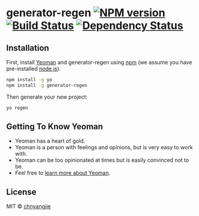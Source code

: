 # generator-regen [![NPM version][npm-image]][npm-url] [![Build Status][travis-image]][travis-url] [![Dependency Status][daviddm-image]][daviddm-url]
> 

## Installation

First, install [Yeoman](http://yeoman.io) and generator-regen using [npm](https://www.npmjs.com/) (we assume you have pre-installed [node.js](https://nodejs.org/)).

```bash
npm install -g yo
npm install -g generator-regen
```

Then generate your new project:

```bash
yo regen
```

## Getting To Know Yeoman

 * Yeoman has a heart of gold.
 * Yeoman is a person with feelings and opinions, but is very easy to work with.
 * Yeoman can be too opinionated at times but is easily convinced not to be.
 * Feel free to [learn more about Yeoman](http://yeoman.io/).

## License

MIT © [chnyangjie]()


[npm-image]: https://badge.fury.io/js/generator-regen.svg
[npm-url]: https://npmjs.org/package/generator-regen
[travis-image]: https://travis-ci.org/chnyangjie/generator-regen.svg?branch=master
[travis-url]: https://travis-ci.org/chnyangjie/generator-regen
[daviddm-image]: https://david-dm.org/chnyangjie/generator-regen.svg?theme=shields.io
[daviddm-url]: https://david-dm.org/chnyangjie/generator-regen
